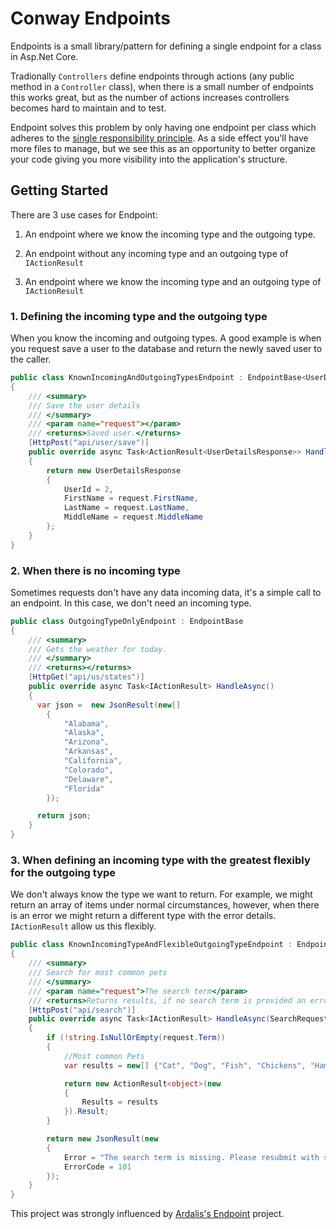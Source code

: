 # Conway Endpoints

Endpoints is a small library/pattern for defining a single endpoint for a class in Asp.Net Core.  



Tradionally `Controllers` define endpoints through actions (any public method in a `Controller` class), when there is a small number of endpoints this works great, but as the number of actions increases  controllers becomes hard to maintain and to test. 



Endpoint solves this problem by only having one endpoint per class which adheres to the [single responsibility principle](https://en.wikipedia.org/wiki/Single-responsibility_principle). As a side effect you'll have  more files to manage, but we see this as an opportunity to better organize your code giving you more visibility into the application's structure.



## Getting Started

There are 3 use cases for Endpoint: 

1. An endpoint where we know the incoming type and the outgoing type.

2. An endpoint without any incoming type and an outgoing type of `IActionResult`

3. An endpoint where we know the incoming type and an outgoing type of `IActionResult`



### 1. Defining the incoming type and the outgoing type

When you know the incoming and outgoing types. A good example  is when you request save a user to the database and return the newly saved user to the caller.

```c#
public class KnownIncomingAndOutgoingTypesEndpoint : EndpointBase<UserDetailsRequest, UserDetailsResponse> 
{
    /// <summary>
    /// Save the user details
    /// </summary>
    /// <param name="request"></param>
    /// <returns>Saved user.</returns>
    [HttpPost("api/user/save")]
    public override async Task<ActionResult<UserDetailsResponse>> HandleAsync(UserDetailsRequest request)
    {
        return new UserDetailsResponse
        {
            UserId = 2,
            FirstName = request.FirstName,
            LastName = request.LastName,
            MiddleName = request.MiddleName
        };
    }
}
```



### 2. When there is no incoming type

Sometimes requests don't have any data incoming data, it's a simple call to an endpoint. In this case, we don't need an incoming type.



```c#
public class OutgoingTypeOnlyEndpoint : EndpointBase
{
    /// <summary>
    /// Gets the weather for today.
    /// </summary>
    /// <returns></returns>
    [HttpGet("api/us/states")]
    public override async Task<IActionResult> HandleAsync()
    {
      var json =  new JsonResult(new[]
        {
            "Alabama",
            "Alaska",
            "Arizona",
            "Arkansas",
            "California",
            "Colorado",
            "Delaware",
            "Florida"
        });

      return json;
    }
}
```



### 3. When defining an incoming type with the greatest flexibly for the outgoing type 



We don't always know the type we want to return. For example, we might return an array of items under normal circumstances, however, when there is an error we might return a different type with the error details. `IActionResult` allow us this flexibly.



```c#
public class KnownIncomingTypeAndFlexibleOutgoingTypeEndpoint : EndpointBase<SearchRequest>
{
    /// <summary>
    /// Search for most common pets
    /// </summary>
    /// <param name="request">The search term</param>
    /// <returns>Returns results, if no search term is provided an error is returned.</returns>
    [HttpPost("api/search")]
    public override async Task<IActionResult> HandleAsync(SearchRequest request)
    {
        if (!string.IsNullOrEmpty(request.Term))
        {
            //Most common Pets
            var results = new[] {"Cat", "Dog", "Fish", "Chickens", "Hamsters"};

            return new ActionResult<object>(new
            {
                Results = results
            }).Result;
        }

        return new JsonResult(new
        {
            Error = "The search term is missing. Please resubmit with search term",
            ErrorCode = 101
        });
    }
}
```



This project was strongly influenced by [Ardalis's Endpoint](https://github.com/ardalis/ApiEndpoints) project.